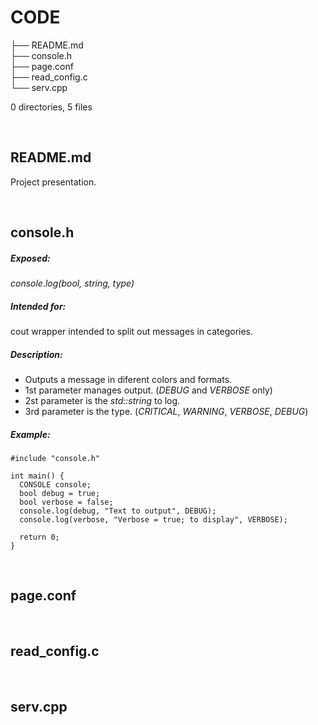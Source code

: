 # CODE

├── README.md  
├── console.h  
├── page.conf  
├── read_config.c  
└── serv.cpp

  
0 directories, 5 files  
  
&nbsp;  
  
## **README.md**  
Project presentation.  
  
&nbsp;  
  
## **console.h**  
##### Exposed:
_console.log(bool, string, type)_  
##### Intended for:
cout wrapper intended to split out messages in categories.  
##### Description:
* Outputs a message in diferent colors and formats.  
* 1st parameter manages output. (_DEBUG_ and _VERBOSE_ only)  
* 2st parameter is the _std::string_ to log.  
* 3rd parameter is the type. (_CRITICAL_, _WARNING_, _VERBOSE_, _DEBUG_)  
##### Example:
```
#include "console.h"

int main() {
  CONSOLE console;
  bool debug = true;
  bool verbose = false;
  console.log(debug, "Text to output", DEBUG);
  console.log(verbose, "Verbose = true; to display", VERBOSE);

  return 0;
}
```
  
&nbsp;  
  
## **page.conf**  
  
&nbsp;  
  
## **read_config.c**  
  
&nbsp;  
  
## **serv.cpp**  
  
  
